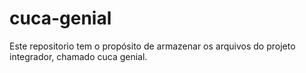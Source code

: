 # cuca-genial
Este repositorio tem o propósito de armazenar os arquivos do projeto integrador, chamado cuca genial.
